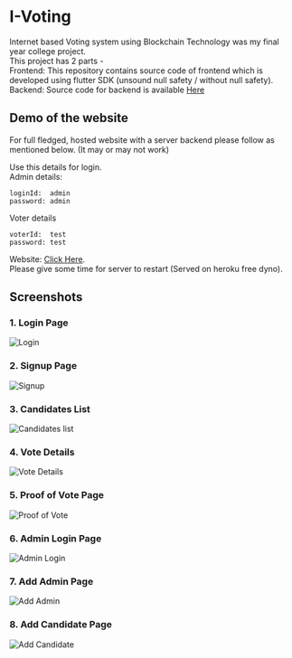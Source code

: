 # I-Voting

Internet based Voting system using Blockchain Technology was my final year college project.  
This project has 2 parts -  
Frontend: This repository contains source code of frontend which is developed using flutter SDK (unsound null safety / without null safety).  
Backend: Source code for backend is available [Here](https://github.com/shrinath0113/Blockchain-Internet-Voting-Backend)

## Demo of the website

For full fledged, hosted website with a server backend please follow as mentioned below. (It may or may not work)

Use this details for login.  
Admin details:
```
loginId:  admin
password: admin
```
Voter details
```
voterId:  test
password: test
```
  
Website: [Click Here](https://i-vote-app.web.app).  
Please give some time for server to restart (Served on heroku free dyno).

## Screenshots

### 1. Login Page
![Login](/assets/screenshots/Login%20Page.png)


### 2. Signup Page
![Signup](/assets/screenshots/Signup.png)


### 3. Candidates List
![Candidates list](/assets/screenshots/Candidates%20list.png)


### 4. Vote Details
![Vote Details](/assets/screenshots/Vote%20Details.png)


### 5. Proof of Vote Page
![Proof of Vote](/assets/screenshots/Proof%20of%20Vote.png)


### 6. Admin Login Page
![Admin Login](/assets/screenshots/Admin%20Login.png)


### 7. Add Admin Page
![Add Admin](/assets/screenshots/Add%20Admin.png)


### 8. Add Candidate Page
![Add Candidate](/assets/screenshots/Add%20Candidate.png)
